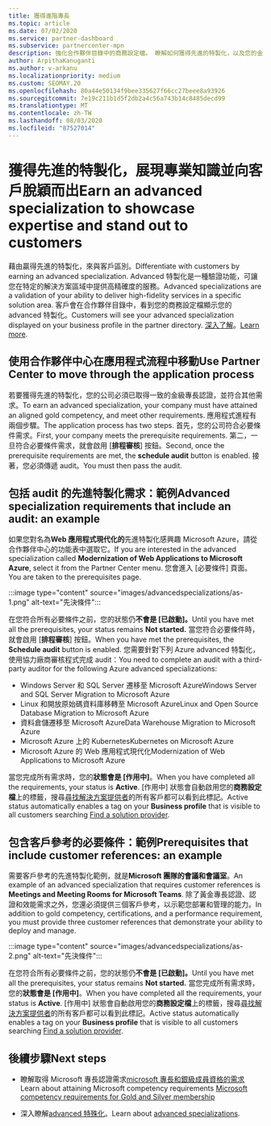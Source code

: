 ```yaml
---
title: 獲得進階專長
ms.topic: article
ms.date: 07/02/2020
ms.service: partner-dashboard
ms.subservice: partnercenter-mpn
description: 強化合作夥伴目錄中的商務設定檔。 瞭解如何獲得先進的特製化，以及您的金級/銀級專長認證。
author: ArpithaKanuganti
ms.author: v-arkanu
ms.localizationpriority: medium
ms.custom: SEOMAY.20
ms.openlocfilehash: 80a44e50134f9bee335627f66cc27beee8a93926
ms.sourcegitcommit: 7e19c211b1d5f2db2a4c56a743b14c8485decd99
ms.translationtype: MT
ms.contentlocale: zh-TW
ms.lasthandoff: 08/03/2020
ms.locfileid: "87527014"
---
```

# <a name="earn-an-advanced-specialization-to-showcase-expertise-and-stand-out-to-customers"></a><span data-ttu-id="6aada-104">獲得先進的特製化，展現專業知識並向客戶脫穎而出</span><span class="sxs-lookup"><span data-stu-id="6aada-104">Earn an advanced specialization to showcase expertise and stand out to customers</span></span> 

<span data-ttu-id="6aada-105">藉由贏得先進的特製化，來與客戶區別。</span><span class="sxs-lookup"><span data-stu-id="6aada-105">Differentiate with customers by earning an advanced specialization.</span></span> <span data-ttu-id="6aada-106">Advanced 特製化是一種驗證功能，可讓您在特定的解決方案區域中提供高精確度的服務。</span><span class="sxs-lookup"><span data-stu-id="6aada-106">Advanced specializations are a validation of your ability to deliver high-fidelity services in a specific solution area.</span></span> <span data-ttu-id="6aada-107">客戶會在合作夥伴目錄中，看到您的商務設定檔顯示您的 advanced 特製化。</span><span class="sxs-lookup"><span data-stu-id="6aada-107">Customers will see your advanced specialization displayed on your business profile in the partner directory.</span></span> <span data-ttu-id="6aada-108">[深入了解](https://partner.microsoft.com/membership/advanced-specialization)。</span><span class="sxs-lookup"><span data-stu-id="6aada-108">[Learn more](https://partner.microsoft.com/membership/advanced-specialization).</span></span>

## <a name="use-partner-center-to-move-through-the-application-process"></a><span data-ttu-id="6aada-109">使用合作夥伴中心在應用程式流程中移動</span><span class="sxs-lookup"><span data-stu-id="6aada-109">Use Partner Center to move through the application process</span></span>

<span data-ttu-id="6aada-110">若要獲得先進的特製化，您的公司必須已取得一致的金級專長認證，並符合其他需求。</span><span class="sxs-lookup"><span data-stu-id="6aada-110">To earn an advanced specialization, your company must have attained an aligned gold competency, and meet other requirements.</span></span> <span data-ttu-id="6aada-111">應用程式進程有兩個步驟。</span><span class="sxs-lookup"><span data-stu-id="6aada-111">The application process has two steps.</span></span> <span data-ttu-id="6aada-112">首先，您的公司符合必要條件需求。</span><span class="sxs-lookup"><span data-stu-id="6aada-112">First, your company meets the prerequisite requirements.</span></span> <span data-ttu-id="6aada-113">第二，一旦符合必要條件需求，就會啟用 [**排程審核**] 按鈕。</span><span class="sxs-lookup"><span data-stu-id="6aada-113">Second, once the prerequisite requirements are met, the **schedule audit** button is enabled.</span></span> <span data-ttu-id="6aada-114">接著，您必須傳遞 audit。</span><span class="sxs-lookup"><span data-stu-id="6aada-114">You must then pass the audit.</span></span> 

## <a name="advanced-specialization-requirements-that-include-an-audit-an-example"></a><span data-ttu-id="6aada-115">包括 audit 的先進特製化需求：範例</span><span class="sxs-lookup"><span data-stu-id="6aada-115">Advanced specialization requirements that include an audit: an example</span></span>

<span data-ttu-id="6aada-116">如果您對名為**Web 應用程式現代化的**先進特製化感興趣 Microsoft Azure，請從合作夥伴中心的功能表中選取它。</span><span class="sxs-lookup"><span data-stu-id="6aada-116">If you are interested in the advanced specialization called **Modernization of Web Applications to Microsoft Azure**, select it from the Partner Center menu.</span></span> <span data-ttu-id="6aada-117">您會進入 [必要條件] 頁面。</span><span class="sxs-lookup"><span data-stu-id="6aada-117">You are taken to the prerequisites page.</span></span>

:::image type="content" source="images/advancedspecializations/as-1.png" alt-text="先決條件":::


<span data-ttu-id="6aada-119">在您符合所有必要條件之前，您的狀態仍**不會是 [已啟動]。**</span><span class="sxs-lookup"><span data-stu-id="6aada-119">Until you have met all the prerequisites, your status remains **Not started.**</span></span> <span data-ttu-id="6aada-120">當您符合必要條件時，就會啟用 [**排程審核**] 按鈕。</span><span class="sxs-lookup"><span data-stu-id="6aada-120">When you have met the prerequisites, the **Schedule audit** button is enabled.</span></span> <span data-ttu-id="6aada-121">您需要針對下列 Azure advanced 特製化，使用協力廠商審核程式完成 audit：</span><span class="sxs-lookup"><span data-stu-id="6aada-121">You need to complete an audit with a third-party auditor for the following Azure advanced specializations:</span></span>
 
- <span data-ttu-id="6aada-122">Windows Server 和 SQL Server 遷移至 Microsoft Azure</span><span class="sxs-lookup"><span data-stu-id="6aada-122">Windows Server and SQL Server Migration to Microsoft Azure</span></span>
- <span data-ttu-id="6aada-123">Linux 和開放原始碼資料庫移轉至 Microsoft Azure</span><span class="sxs-lookup"><span data-stu-id="6aada-123">Linux and Open Source Database Migration to Microsoft Azure</span></span>
- <span data-ttu-id="6aada-124">資料倉儲遷移至 Microsoft Azure</span><span class="sxs-lookup"><span data-stu-id="6aada-124">Data Warehouse Migration to Microsoft Azure</span></span>
- <span data-ttu-id="6aada-125">Microsoft Azure 上的 Kubernetes</span><span class="sxs-lookup"><span data-stu-id="6aada-125">Kubernetes on Microsoft Azure</span></span>
- <span data-ttu-id="6aada-126">Microsoft Azure 的 Web 應用程式現代化</span><span class="sxs-lookup"><span data-stu-id="6aada-126">Modernization of Web Applications to Microsoft Azure</span></span>


<span data-ttu-id="6aada-127">當您完成所有需求時，您的**狀態會是 [作用中]**。</span><span class="sxs-lookup"><span data-stu-id="6aada-127">When you have completed all the requirements, your status is **Active**.</span></span> <span data-ttu-id="6aada-128">[作用中] 狀態會自動啟用您的**商務設定檔**上的標籤，搜尋[尋找解決方案提供者](https://www.microsoft.com/solution-providers/home)的所有客戶都可以看到此標記。</span><span class="sxs-lookup"><span data-stu-id="6aada-128">Active status automatically enables a tag on your **Business profile** that is visible to all customers searching [Find a solution provider](https://www.microsoft.com/solution-providers/home).</span></span>

## <a name="prerequisites-that-include-customer-references-an-example"></a><span data-ttu-id="6aada-129">包含客戶參考的必要條件：範例</span><span class="sxs-lookup"><span data-stu-id="6aada-129">Prerequisites that include customer references: an example</span></span>

<span data-ttu-id="6aada-130">需要客戶參考的先進特製化範例，就是**Microsoft 團隊的會議和會議室**。</span><span class="sxs-lookup"><span data-stu-id="6aada-130">An example of an advanced specialization that requires customer references is **Meetings and Meeting Rooms for Microsoft Teams**.</span></span> <span data-ttu-id="6aada-131">除了黃金專長認證、認證和效能需求之外，您還必須提供三個客戶參考，以示範您部署和管理的能力。</span><span class="sxs-lookup"><span data-stu-id="6aada-131">In addition to gold competency, certifications, and a performance requirement, you must provide three customer references that demonstrate your ability to deploy and manage.</span></span>

:::image type="content" source="images/advancedspecializations/as-2.png" alt-text="先決條件":::

<span data-ttu-id="6aada-133">在您符合所有必要條件之前，您的狀態仍**不會是 [已啟動]。**</span><span class="sxs-lookup"><span data-stu-id="6aada-133">Until you have met all the prerequisites, your status remains **Not started.**</span></span> <span data-ttu-id="6aada-134">當您完成所有需求時，您的**狀態會是 [作用中]**。</span><span class="sxs-lookup"><span data-stu-id="6aada-134">When you have completed all the requirements, your status is **Active**.</span></span> <span data-ttu-id="6aada-135">[作用中] 狀態會自動啟用您的**商務設定檔**上的標籤，搜尋[尋找解決方案提供者](https://www.microsoft.com/solution-providers/home)的所有客戶都可以看到此標記。</span><span class="sxs-lookup"><span data-stu-id="6aada-135">Active status automatically enables a tag on your **Business profile** that is visible to all customers searching [Find a solution provider](https://www.microsoft.com/solution-providers/home).</span></span>

## <a name="next-steps"></a><span data-ttu-id="6aada-136">後續步驟</span><span class="sxs-lookup"><span data-stu-id="6aada-136">Next steps</span></span>

- <span data-ttu-id="6aada-137">瞭解取得 Microsoft 專長認證需求[microsoft 專長和銀級成員資格的需求](learn-about-competencies.md)</span><span class="sxs-lookup"><span data-stu-id="6aada-137">Learn about attaining Microsoft competency requirements [Microsoft competency requirements for Gold and Silver membership](learn-about-competencies.md)</span></span>

- <span data-ttu-id="6aada-138">深入瞭解[advanced 特殊化](https://partner.microsoft.com/membership/advanced-specialization)。</span><span class="sxs-lookup"><span data-stu-id="6aada-138">Learn about [advanced specializations](https://partner.microsoft.com/membership/advanced-specialization).</span></span>
